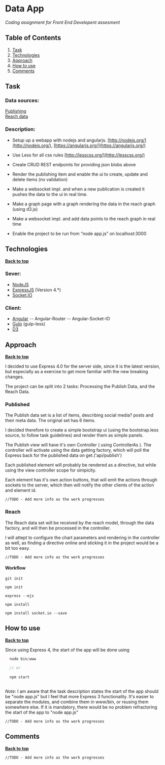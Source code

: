 # Data App

*Coding assignment for Front End Developent assesment*

## Table of Contents

  1. [Task](#task)
  1. [Technologies](#technologies)
  1. [Approach](#approach)
  1. [How to use](#how-to-use)
  1. [Comments](#comments)

## Task

### Data sources:

[Publishing](https://jsonblob.com/api/jsonBlob/55683150e4b03d338bd86998)  
[Reach data](http://jsonblob.com/api/jsonBlob/5208a709e4b002188ed03bdd)

### Description:

  - Setup up a webapp with nodejs and angularjs. [http://nodejs.org/](http://nodejs.org/), [https://angularjs.org/](https://angularjs.org/)
  
  - Use Less for all css rules [http://lesscss.org/](http://lesscss.org/)
  
  - Create CRUD REST endpoints for providing json blobs above
  
  - Render the publishing item and enable the ui to create, update and delete items (no validation)
  
  - Make a websocket impl. and when a new publication is created it pushes the data to the ui in real time.
  
  - Make a graph page with a graph rendering the data in the reach graph (using d3.js)
  
  - Make a websocket impl. and add data points to the reach graph in real time
  
  - Enable the project to be run from “node app.js” on localhost:3000
  
  
## Technologies

**[Back to top](#table-of-contents)**

### Sever:

  - [NodeJS](http://nodejs.org/)
  - [ExpressJS](http://expressjs.com/) (Version 4.*)
  - [Socket.IO](http://socket.io/)

### Client:

  - [Angular](https://angularjs.org/)
     -- Angular-Router 
     -- Angular-Socket-IO
  - [Gulp](http://gulpjs.com/) (gulp-less) 
  - [D3](http://d3js.org/)
  
## Approach

**[Back to top](#table-of-contents)**

I decided to use Express 4.0 for the server side, since it is the latest version, but especially as a exercise to get more familiar with the new breaking changes.

The project can be split into 2 tasks: Processing the Publish Data, and the Reach Data. 

### Published

The Publish data set is a list of items, describing social media? posts and their meta data. The original set has 6 items. 

I decided therefore to create a simple bootstrap ui (using the bootstrap.less source, to follow task guidelines) and render them as simple panels. 

The Publish view will have it's own Controller ( using ControllerAs ). The controller will activate using the data getting factory, which will poll the Express back for the published data on get.('api/publish')

Each published element will probably be rendered as a directive, but while using the view controller scope for simpicity.

Each element has it's own action buttons, that will emit the actions through sockets to the server, which then will notify the other clients of the action and element id.

    //TODO - Add more info as the work progresses
    
### Reach

The Reach data set will be received by the reach model, through the data factory, and will then be processed in the controller. 

I will attept to configure the chart parameters and rendering in the controller as well, as finding a directive online and sticking it in the project would be a bit too easy.

    //TODO - Add more info as the work progresses
    
#### Workflow

    git init
    
    npm init
    
    express --ejs

    npm install
    
    npm install socket.io --save
    
    
    
## How to use

**[Back to top](#table-of-contents)**

Since using Express 4, the start of the app will be done using 

```javascript
  node bin/www
  
  // or
  
  npm start
  
```
    
*Note*: I am aware that the task description states the start of the app should be "node app.js" but I feel that more Express 3 functionality. It's easier to separate the modules, and combine them in www/bin, or reusing them somewhere else. 
If it is mandatory, there would be no problem refractoring the start of the app to "node app.js"
  
    //TODO - Add more info as the work progresses
    
## Comments
  
**[Back to top](#table-of-contents)**

    //TODO - Add more info as the work progresses

